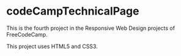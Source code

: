 # codeCampTechnicalPage

This is the fourth project in the Responsive Web Design projects of FreeCodeCamp. 

This project uses HTML5 and CSS3.